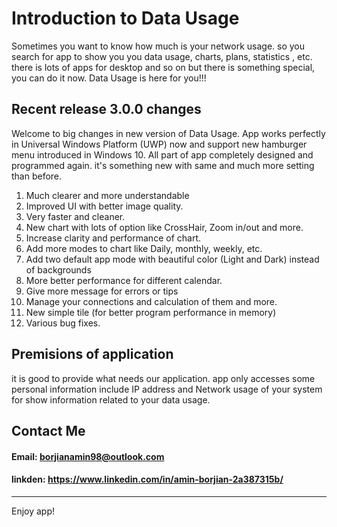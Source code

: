 # Introduction to Data Usage
Sometimes you want to know how much is your network usage. so you search for app to show you you data usage, charts, plans, statistics , etc. there is lots of apps for desktop and so on but there is something special, you can do it now. Data Usage is here for you!!!  

## Recent release 3.0.0 changes
Welcome to big changes in new version of Data Usage.
App works perfectly in Universal Windows Platform (UWP) now and support new hamburger menu introduced in Windows 10. All part of app completely designed and programmed again. it's something new with same and much more setting than before.
1. Much clearer and more understandable
2. Improved UI with better image quality.
3. Very faster and cleaner.
4. New chart with lots of option like CrossHair, Zoom in/out and more.
5. Increase clarity and performance of chart.
6. Add more modes to chart like Daily, monthly, weekly, etc.
7. Add two default app mode with beautiful color (Light and Dark) instead of backgrounds
8. More better performance for different calendar.
9. Give more message for errors or tips
10. Manage your connections and calculation of them and more.
11. New simple tile (for better program performance in memory)
12. Various bug fixes.

## Premisions of application
it is good to provide what needs our application. app only accesses some personal information include IP address and Network usage of your system for show information related to your data usage. 

## Contact Me
#### Email: borjianamin98@outlook.com
#### linkden: https://www.linkedin.com/in/amin-borjian-2a387315b/

---
Enjoy app!
